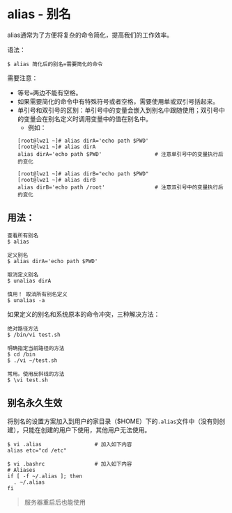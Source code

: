 # alias - 别名
alias通常为了方便将复杂的命令简化，提高我们的工作效率。

语法：
```
$ alias 简化后的别名=需要简化的命令
```
需要注意：
- 等号`=`两边不能有空格。
- 如果需要简化的命令中有特殊符号或者空格，需要使用单或双引号括起来。
- 单引号和双引号的区别：单引号中的变量会嵌入到别名中跟随使用；双引号中的变量会在别名定义时调用变量中的值在别名中。
    - 例如：
    ```
    [root@lwz1 ~]# alias dirA='echo path $PWD'
    [root@lwz1 ~]# alias dirA
    alias dirA='echo path $PWD'                 # 注意单引号中的变量执行后的变化

    [root@lwz1 ~]# alias dirB="echo path $PWD"
    [root@lwz1 ~]# alias dirB
    alias dirB='echo path /root'                # 注意双引号中的变量执行后的变化
    ```


## 用法：
```
查看所有别名
$ alias 

定义别名
$ alias dirA='echo path $PWD'       

取消定义别名
$ unalias dirA                      

慎用！ 取消所有别名定义
$ unalias -a
```

如果定义的别名和系统原本的命令冲突，三种解决方法：
```
绝对路径方法
$ /bin/vi test.sh
 
明确指定当前路径的方法
$ cd /bin
$ ./vi ~/test.sh
 
常用。使用反斜线的方法
$ \vi test.sh
```

## 别名永久生效
将别名的设置方案加入到用户的家目录（$HOME）下的`.alias`文件中（没有则创建），只能在创建的用户下使用，其他用户无法使用。
```
$ vi .alias                 # 加入如下内容
alias etc="cd /etc"         

$ vi .bashrc                # 加入如下内容
# Aliases
if [ -f ~/.alias ]; then
  . ~/.alias
fi
```
> 服务器重启后也能使用
